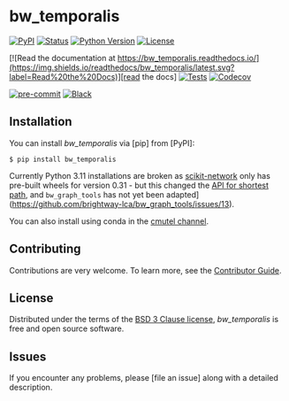 # bw_temporalis

[![PyPI](https://img.shields.io/pypi/v/bw_temporalis.svg)][pypi status]
[![Status](https://img.shields.io/pypi/status/bw_temporalis.svg)][pypi status]
[![Python Version](https://img.shields.io/pypi/pyversions/bw_temporalis)][pypi status]
[![License](https://img.shields.io/pypi/l/bw_temporalis)][license]

[![Read the documentation at https://bw_temporalis.readthedocs.io/](https://img.shields.io/readthedocs/bw_temporalis/latest.svg?label=Read%20the%20Docs)][read the docs]
[![Tests](https://github.com/brightway-lca/bw_temporalis/workflows/Tests/badge.svg)][tests]
[![Codecov](https://codecov.io/gh/brightway-lca/bw_temporalis/branch/main/graph/badge.svg)][codecov]

[![pre-commit](https://img.shields.io/badge/pre--commit-enabled-brightgreen?logo=pre-commit&logoColor=white)][pre-commit]
[![Black](https://img.shields.io/badge/code%20style-black-000000.svg)][black]

[pypi status]: https://pypi.org/project/bw_temporalis/
[read the docs]: https://bw_temporalis.readthedocs.io/
[tests]: https://github.com/brightway-lca/bw_temporalis/actions?workflow=Tests
[codecov]: https://app.codecov.io/gh/brightway-lca/bw_temporalis
[pre-commit]: https://github.com/pre-commit/pre-commit
[black]: https://github.com/psf/black

## Installation

You can install _bw_temporalis_ via [pip] from [PyPI]:

```console
$ pip install bw_temporalis
```

Currently Python 3.11 installations are broken as [scikit-network](https://scikit-network.readthedocs.io/en/latest/?badge=latest) only has pre-built wheels for version 0.31 - but this changed the [API for shortest path](https://github.com/sknetwork-team/scikit-network/blob/master/HISTORY.rst#0310-2023-05-22), and `bw_graph_tools` has not yet been adapted](https://github.com/brightway-lca/bw_graph_tools/issues/13).

You can also install using conda in the [cmutel channel](https://anaconda.org/cmutel/bw_temporalis).

## Contributing

Contributions are very welcome.
To learn more, see the [Contributor Guide].

## License

Distributed under the terms of the [BSD 3 Clause license][license],
_bw_temporalis_ is free and open source software.

## Issues

If you encounter any problems,
please [file an issue] along with a detailed description.


<!-- github-only -->

[command-line reference]: https://bw_temporalis.readthedocs.io/en/latest/usage.html
[license]: https://github.com/brightway-lca/bw_temporalis/blob/main/LICENSE
[contributor guide]: https://github.com/brightway-lca/bw_temporalis/blob/main/CONTRIBUTING.md
